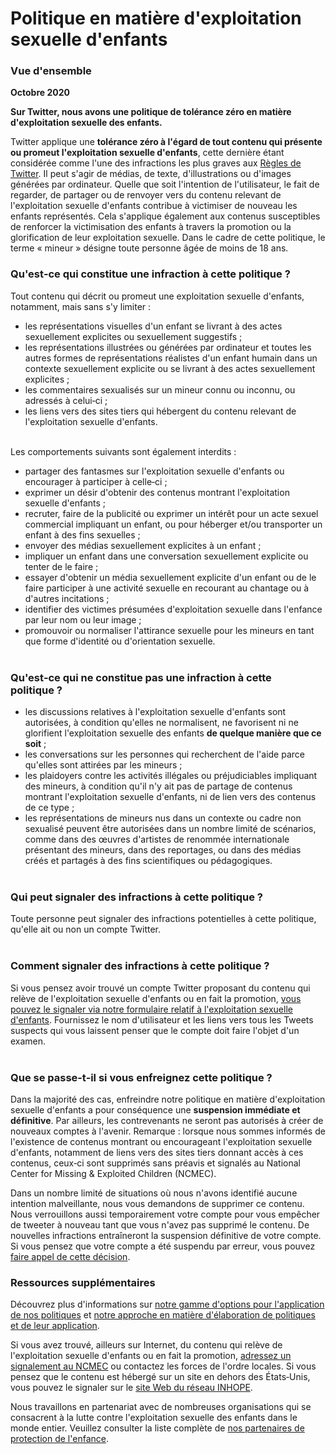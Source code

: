 Politique en matière d'exploitation sexuelle d'enfants
======================================================

### Vue d'ensemble 

**Octobre 2020**

**Sur Twitter, nous avons une politique de tolérance zéro en matière d'exploitation sexuelle des enfants.**

Twitter applique une **tolérance zéro à l'égard de tout contenu qui présente ou promeut l'exploitation sexuelle d'enfants**, cette dernière étant considérée comme l'une des infractions les plus graves aux [Règles de Twitter](https://help.twitter.com/rules-and-policies/twitter-rules). Il peut s'agir de médias, de texte, d'illustrations ou d'images générées par ordinateur. Quelle que soit l'intention de l'utilisateur, le fait de regarder, de partager ou de renvoyer vers du contenu relevant de l'exploitation sexuelle d'enfants contribue à victimiser de nouveau les enfants représentés. Cela s'applique également aux contenus susceptibles de renforcer la victimisation des enfants à travers la promotion ou la glorification de leur exploitation sexuelle. Dans le cadre de cette politique, le terme « mineur » désigne toute personne âgée de moins de 18 ans.   
  

### Qu'est‑ce qui constitue une infraction à cette politique ? 

Tout contenu qui décrit ou promeut une exploitation sexuelle d'enfants, notamment, mais sans s'y limiter : 

* les représentations visuelles d'un enfant se livrant à des actes sexuellement explicites ou sexuellement suggestifs ;
* les représentations illustrées ou générées par ordinateur et toutes les autres formes de représentations réalistes d'un enfant humain dans un contexte sexuellement explicite ou se livrant à des actes sexuellement explicites ; 
* les commentaires sexualisés sur un mineur connu ou inconnu, ou adressés à celui‑ci ;
* les liens vers des sites tiers qui hébergent du contenu relevant de l'exploitation sexuelle d'enfants.  
     

Les comportements suivants sont également interdits :   

* partager des fantasmes sur l'exploitation sexuelle d'enfants ou encourager à participer à celle‑ci ;
* exprimer un désir d'obtenir des contenus montrant l'exploitation sexuelle d'enfants ;
* recruter, faire de la publicité ou exprimer un intérêt pour un acte sexuel commercial impliquant un enfant, ou pour héberger et/ou transporter un enfant à des fins sexuelles ;
* envoyer des médias sexuellement explicites à un enfant ;
* impliquer un enfant dans une conversation sexuellement explicite ou tenter de le faire ;
* essayer d'obtenir un média sexuellement explicite d'un enfant ou de le faire participer à une activité sexuelle en recourant au chantage ou à d'autres incitations ;
* identifier des victimes présumées d'exploitation sexuelle dans l'enfance par leur nom ou leur image ;
* promouvoir ou normaliser l'attirance sexuelle pour les mineurs en tant que forme d'identité ou d'orientation sexuelle.   
     

### Qu'est‑ce qui ne constitue pas une infraction à cette politique ? 

* les discussions relatives à l'exploitation sexuelle d'enfants sont autorisées, à condition qu'elles ne normalisent, ne favorisent ni ne glorifient l'exploitation sexuelle des enfants **de quelque manière que ce soit** ;
* les conversations sur les personnes qui recherchent de l'aide parce qu'elles sont attirées par les mineurs ;
* les plaidoyers contre les activités illégales ou préjudiciables impliquant des mineurs, à condition qu'il n'y ait pas de partage de contenus montrant l'exploitation sexuelle d'enfants, ni de lien vers des contenus de ce type ;
* les représentations de mineurs nus dans un contexte ou cadre non sexualisé peuvent être autorisées dans un nombre limité de scénarios, comme dans des œuvres d'artistes de renommée internationale présentant des mineurs, dans des reportages, ou dans des médias créés et partagés à des fins scientifiques ou pédagogiques.  
     

### Qui peut signaler des infractions à cette politique ? 

Toute personne peut signaler des infractions potentielles à cette politique, qu'elle ait ou non un compte Twitter.   
 

### Comment signaler des infractions à cette politique ? 

Si vous pensez avoir trouvé un compte Twitter proposant du contenu qui relève de l'exploitation sexuelle d'enfants ou en fait la promotion, [vous pouvez le signaler via notre formulaire relatif à l'exploitation sexuelle d'enfants](https://help.twitter.com/forms/cse). Fournissez le nom d'utilisateur et les liens vers tous les Tweets suspects qui vous laissent penser que le compte doit faire l'objet d'un examen.   
 

### Que se passe‑t‑il si vous enfreignez cette politique ? 

Dans la majorité des cas, enfreindre notre politique en matière d'exploitation sexuelle d'enfants a pour conséquence une **suspension immédiate et définitive**. Par ailleurs, les contrevenants ne seront pas autorisés à créer de nouveaux comptes à l'avenir. Remarque : lorsque nous sommes informés de l'existence de contenus montrant ou encourageant l'exploitation sexuelle d'enfants, notamment de liens vers des sites tiers donnant accès à ces contenus, ceux‑ci sont supprimés sans préavis et signalés au National Center for Missing & Exploited Children (NCMEC).

Dans un nombre limité de situations où nous n'avons identifié aucune intention malveillante, nous vous demandons de supprimer ce contenu. Nous verrouillons aussi temporairement votre compte pour vous empêcher de tweeter à nouveau tant que vous n'avez pas supprimé le contenu. De nouvelles infractions entraîneront la suspension définitive de votre compte. Si vous pensez que votre compte a été suspendu par erreur, vous pouvez [faire appel de cette décision](https://help.twitter.com/forms/general?subtopic=suspended).  
  

### Ressources supplémentaires 

Découvrez plus d'informations sur [notre gamme d'options pour l'application de nos politiques](https://help.twitter.com/rules-and-policies/enforcement-options) et [notre approche en matière d'élaboration de politiques et de leur application](https://help.twitter.com/rules-and-policies/enforcement-philosophy).

Si vous avez trouvé, ailleurs sur Internet, du contenu qui relève de l'exploitation sexuelle d'enfants ou en fait la promotion, [adressez un signalement au NCMEC](http://www.missingkids.org/gethelpnow/cybertipline) ou contactez les forces de l'ordre locales. Si vous pensez que le contenu est hébergé sur un site en dehors des États‑Unis, vous pouvez le signaler sur le [site Web du réseau INHOPE](https://www.inhope.org/EN#hotlineReferral).

Nous travaillons en partenariat avec de nombreuses organisations qui se consacrent à la lutte contre l'exploitation sexuelle des enfants dans le monde entier. Veuillez consulter la liste complète de [nos partenaires de protection de l'enfance](https://about.twitter.com/safety/safety-partners.html#child-protection-partners).